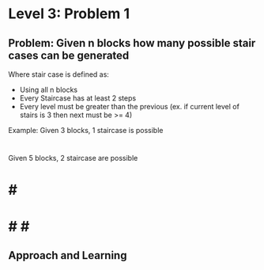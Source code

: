 # Level 3: Problem 1 #

## Problem: Given n blocks how many possible stair cases can be generated ##
Where stair case is defined as:
- Using all n blocks
- Every Staircase has at least 2 steps
- Every level must be greater than the previous (ex. if current level of stairs is 3 then next must be >= 4)

Example:
Given 3 blocks, 1 staircase is possible
#
# #

Given 5 blocks, 2 staircase are possible
#       
#       #
#       # #
# #     # #

## Approach and Learning ##
